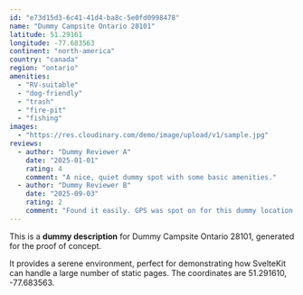 ```yaml
---
id: "e73d15d3-6c41-41d4-ba8c-5e0fd0998478"
name: "Dummy Campsite Ontario 28101"
latitude: 51.29161
longitude: -77.683563
continent: "north-america"
country: "canada"
region: "ontario"
amenities:
  - "RV-suitable"
  - "dog-friendly"
  - "trash"
  - "fire-pit"
  - "fishing"
images:
  - "https://res.cloudinary.com/demo/image/upload/v1/sample.jpg"
reviews:
  - author: "Dummy Reviewer A"
    date: "2025-01-01"
    rating: 4
    comment: "A nice, quiet dummy spot with some basic amenities."
  - author: "Dummy Reviewer B"
    date: "2025-09-03"
    rating: 2
    comment: "Found it easily. GPS was spot on for this dummy location."
---
```


This is a **dummy description** for Dummy Campsite Ontario 28101, generated for the proof of concept.

It provides a serene environment, perfect for demonstrating how SvelteKit can handle a large number of static pages. The coordinates are 51.291610, -77.683563.
